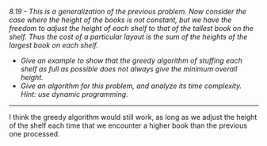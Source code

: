 *8.19 - This is a generalization of the previous problem. Now consider the case where the height of the books is not constant, but we have the freedom to adjust the height of each shelf to that of the tallest book on the shelf. Thus the cost of a particular layout is the sum of the heights of the largest book on each shelf.*
- *Give an example to show that the greedy algorithm of stuffing each shelf as full as possible does not always give the minimum overall height.*
- *Give an algorithm for this problem, and analyze its time complexity. Hint: use dynamic programming.*
***
I think the greedy algorithm would still work, as long as we adjust the height of the shelf each time that we encounter a higher book than the previous one processed.
